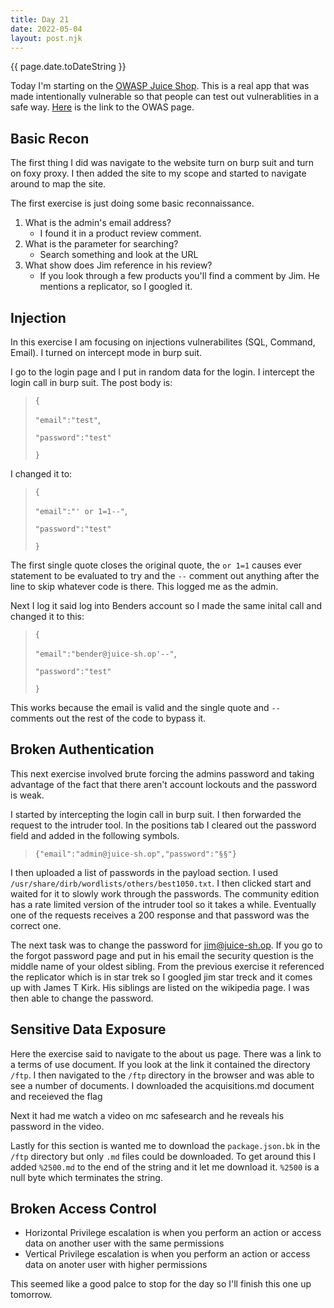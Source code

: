 ```yaml
---
title: Day 21
date: 2022-05-04
layout: post.njk
---
```


{{ page.date.toDateString }}

Today I'm starting on the [OWASP Juice Shop](https://tryhackme.com/room/owaspjuiceshop). This is a real app that was made intentionally vulnerable so that people can test out vulnerablities in a safe way. [Here](https://owasp.org/www-project-juice-shop/) is the link to the OWAS page.

## Basic Recon
The first thing I did was navigate to the website turn on burp suit and turn on foxy proxy. I then added the site to my scope and started to navigate around to map the site.

The first exercise is just doing some basic reconnaissance.
1. What is the admin's email address?
    - I found it in a product review comment.
2. What is the parameter for searching?
    - Search something and look at the URL
3. What show does Jim reference in his review?
    - If you look through a few products you'll find a comment by Jim. He mentions a replicator, so I googled it.

## Injection
In this exercise I am focusing on injections vulnerabilites (SQL, Command, Email). I turned on intercept mode in burp suit.

I go to the login page and I put in random data for the login. I intercept the login call in burp suit. The post body is:
>`{`
>
> `"email":"test"`,
>
> `"password":"test"`
>   
>`}`

I changed it to:
>`{`
>
> `"email":"' or 1=1--"`,
>
> `"password":"test"`
>   
>`}`

The first single quote closes the original quote, the `or 1=1` causes ever statement to be evaluated to try and the `--` comment out anything after the line to skip whatever code is there. This logged me as the admin.

Next I log it said log into Benders account so I made the same inital call and changed it to this:
>`{`
>
> `"email":"bender@juice-sh.op'--"`,
>
> `"password":"test"`
>   
>`}` 

This works because the email is valid and the single quote and `--` comments out the rest of the code to bypass it.

## Broken Authentication
This next exercise involved brute forcing the admins password and taking advantage of the fact that there aren't account lockouts and the password is weak.

I started by intercepting the login call in burp suit. I then forwarded the request to the intruder tool.
In the positions tab I cleared out the password field and added in the following symbols.
>`{"email":"admin@juice-sh.op","password":"§§"}`

I then uploaded a list of passwords in the payload section. I used `/usr/share/dirb/wordlists/others/best1050.txt`.
I then clicked start and waited for it to slowly work through the passwords. The community edition has a rate limited version of the intruder tool so it takes a while. Eventually one of the requests receives a 200 response and that password was the correct one.

The next task was to change the password for jim@juice-sh.op. If you go to the forgot password page and put in his email the security question is the middle name of your oldest sibling. From the previous exercise it referenced the replicator which is in star trek so I googled jim star treck and it comes up with James T Kirk. His siblings are listed on the wikipedia page. I was then able to change the password.

## Sensitive Data Exposure
Here the exercise said to navigate to the about us page. There was a link to a terms of use document. If you look at the link it contained the directory `/ftp`. I then navigated to the `/ftp` directory in the browser and was able to see a number of documents. I downloaded the acquisitions.md document and receieved the flag

Next it had me watch a video on mc safesearch and he reveals his password in the video.

Lastly for this section is wanted me to download the `package.json.bk` in the `/ftp` directory but only `.md` files could be downloaded. To get around this I added `%2500.md` to the end of the string and it let me download it. `%2500` is a null byte which terminates the string.

## Broken Access Control
- Horizontal Privilege escalation is when you perform an action or access data on another user with the same permissions
- Vertical Privilege escalation is when you perform an action or access data on anoter user with higher permissions

This seemed like a good palce to stop for the day so I'll finish this one up tomorrow.

